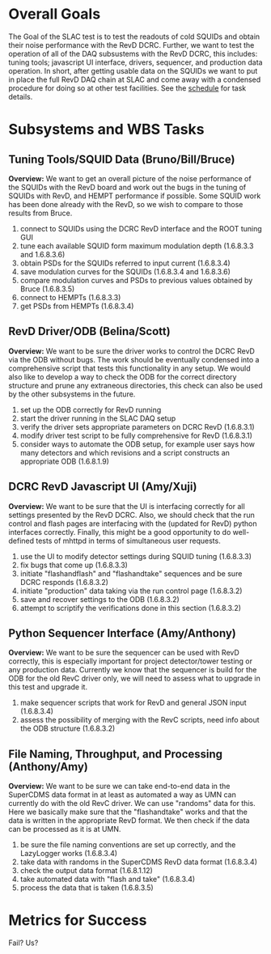 Overall Goals
=============

The Goal of the SLAC test is to test the readouts of cold SQUIDs and obtain their noise
performance with the RevD DCRC.  Further, we want to test the operation of all of the DAQ
subsustems with the RevD DCRC, this includes: tuning tools; javascript UI interface, drivers,
sequencer, and production data operation.  In short, after getting usable data on the SQUIDs we
want to put in place the full RevD DAQ chain at SLAC and come away with a condensed procedure for
doing so at other test facilities.  See the
[schedule](https://docs.google.com/spreadsheets/d/1VAQoLa731FfMSn3HfJ6pI_jqgKuAKb9sYWb9WtMWHzI/edit#gid=1478419570)
for task details.

Subsystems and WBS Tasks
========================

Tuning Tools/SQUID Data (Bruno/Bill/Bruce)
------------------------------------------

**Overview:** We want to get an overall picture of the noise performance of the SQUIDs with
the RevD board and work out the bugs in the tuning of SQUIDs with RevD, and HEMPT performance if
possible.  Some SQUID work has been done already with the RevD, so we wish to compare to those
results from Bruce.

 1. connect to SQUIDs using the DCRC RevD interface and the ROOT tuning GUI
 2. tune each available SQUID form maximum modulation depth (1.6.8.3.3 and 1.6.8.3.6)
 3. obtain PSDs for the SQUIDs referred to input current (1.6.8.3.4)
 4. save modulation curves for the SQUIDs (1.6.8.3.4 and 1.6.8.3.6)
 5. compare modulation curves and PSDs to previous values obtained by Bruce (1.6.8.3.5)
 6. connect to HEMPTs (1.6.8.3.3) 
 7. get PSDs from HEMPTs (1.6.8.3.4) 

RevD Driver/ODB (Belina/Scott)
------------------------------

**Overview:** We want to be sure the driver works to control the DCRC RevD via the ODB without
bugs.  The work should be eventually condensed into a comprehensive script that tests this
functionality in any setup.  We would also like to develop a way to check the ODB for the correct
directory structure and prune any extraneous directories, this check can also be used by the other
subsystems in the future. 

  1. set up the ODB correctly for RevD running
  2. start the driver running in the SLAC DAQ setup
  3. verify the driver sets appropriate parameters on DCRC RevD (1.6.8.3.1)
  4. modify driver test script to be fully comprehensive for RevD (1.6.8.3.1)
  5. consider ways to automate the ODB setup, for example user says how many detectors and which revisions and a script constructs an appropriate ODB (1.6.8.1.9)

DCRC RevD Javascript UI (Amy/Xuji)
----------------------------------

**Overview:** We want to be sure that the UI is interfacing correctly for all settings presented
by the RevD DCRC.  Also, we should check that the run control and flash pages are interfacing with
the (updated for RevD) python interfaces correctly.  Finally, this might be a good opportunity to
do well-defined tests of mhttpd in terms of simultaneous user requests.

  1. use the UI to modify detector settings during SQUID tuning (1.6.8.3.3)
  2. fix bugs that come up (1.6.8.3.3)
  3. initiate "flashandflash" and "flashandtake" sequences and be sure DCRC responds (1.6.8.3.2)
  4. initiate "production" data taking via the run control page (1.6.8.3.2)
  5. save and recover settings to the ODB (1.6.8.3.2)
  6. attempt to scriptify the verifications done in this section (1.6.8.3.2)

Python Sequencer Interface (Amy/Anthony)
----------------------------------------

**Overview:** We want to be sure the sequencer can be used with RevD correctly, this is especially
important for project detector/tower testing or any production data.  Currently we know that the
sequencer is build for the ODB for the old RevC driver only, we will need to assess what to
upgrade in this test and upgrade it.

  1. make sequencer scripts that work for RevD and general JSON input (1.6.8.3.4)
  2. assess the possibility of merging with the RevC scripts, need info about the ODB structure (1.6.8.3.2)

File Naming, Throughput, and Processing (Anthony/Amy)
-----------------------------------------------------

**Overview:** We want to be sure we can take end-to-end data in the SuperCDMS data format in at
least as automated a way as UMN can currently do with the old RevC driver.  We can use "randoms"
data for this.  Here we basically make sure that the "flashandtake" works and that the data is
written in the appropriate RevD format.  We then check if the data can be processed as it is at
UMN. 

  1. be sure the file naming conventions are set up correctly, and the LazyLogger works (1.6.8.3.4)
  2. take data with randoms in the SuperCDMS RevD data format (1.6.8.3.4)
  3. check the output data format (1.6.8.1.12)
  4. take automated data with "flash and take" (1.6.8.3.4)
  5. process the data that is taken (1.6.8.3.5)

Metrics for Success
===================

Fail? Us?
